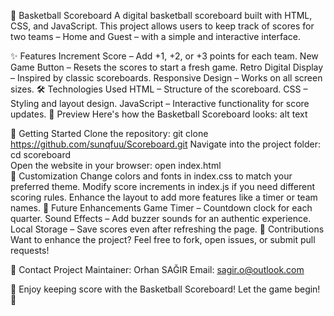 🏀 Basketball Scoreboard
A digital basketball scoreboard built with HTML, CSS, and JavaScript. This project allows users to keep track of scores for two teams – Home and Guest – with a simple and interactive interface.

✨ Features
Increment Score – Add +1, +2, or +3 points for each team.
New Game Button – Resets the scores to start a fresh game.
Retro Digital Display – Inspired by classic scoreboards.
Responsive Design – Works on all screen sizes.
🛠️ Technologies Used
HTML – Structure of the scoreboard.
CSS – Styling and layout design.
JavaScript – Interactive functionality for score updates.
📸 Preview
Here's how the Basketball Scoreboard looks:
alt text

🚀 Getting Started
Clone the repository:
git clone https://github.com/sunqfuu/Scoreboard.git
Navigate into the project folder:
cd scoreboard  
Open the website in your browser:
open index.html  
🎨 Customization
Change colors and fonts in index.css to match your preferred theme.
Modify score increments in index.js if you need different scoring rules.
Enhance the layout to add more features like a timer or team names.
🌟 Future Enhancements
Game Timer – Countdown clock for each quarter.
Sound Effects – Add buzzer sounds for an authentic experience.
Local Storage – Save scores even after refreshing the page.
🙌 Contributions
Want to enhance the project? Feel free to fork, open issues, or submit pull requests!

📩 Contact
Project Maintainer: Orhan SAĞIR
Email: sagir.o@outlook.com

🏀 Enjoy keeping score with the Basketball Scoreboard! Let the game begin! 🎯
